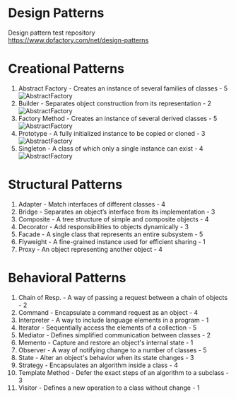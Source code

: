 # Design Patterns
Design pattern test repository <br>
https://www.dofactory.com/net/design-patterns

# Creational Patterns

  1. Abstract Factory -	Creates an instance of several families of classes - 5
![AbstractFactory](https://user-images.githubusercontent.com/26318617/100099026-843c8500-2e67-11eb-90f9-556e9cc261f2.jpg)
  2. Builder - Separates object construction from its representation - 2
![AbstractFactory](https://user-images.githubusercontent.com/26318617/100099278-e1d0d180-2e67-11eb-9ac2-cf41fa8c7fec.jpg)
  3. Factory Method -	Creates an instance of several derived classes - 5
![AbstractFactory](https://user-images.githubusercontent.com/26318617/100099472-2b212100-2e68-11eb-94a7-eaa012b4b18e.jpg)
  4. Prototype - A fully initialized instance to be copied or cloned - 3
![AbstractFactory](https://user-images.githubusercontent.com/26318617/100099659-6facbc80-2e68-11eb-8c98-f441a5aa5bce.jpg)
  5. Singleton - A class of which only a single instance can exist - 4<br>
![AbstractFactory](https://user-images.githubusercontent.com/26318617/100099902-b1d5fe00-2e68-11eb-82c1-d0f4ec58ef86.jpg)
  
  
# Structural Patterns

  1. Adapter - Match interfaces of different classes - 4
  2. Bridge -	Separates an object’s interface from its implementation - 3
  3. Composite - A tree structure of simple and composite objects - 4
  4. Decorator - Add responsibilities to objects dynamically - 3
  5. Facade - A single class that represents an entire subsystem - 5
  6. Flyweight - A fine-grained instance used for efficient sharing - 1
  7. Proxy - An object representing another object - 4
  
  
# Behavioral Patterns

  1. Chain of Resp. - A way of passing a request between a chain of objects - 2
  2. Command - Encapsulate a command request as an object - 4
  3. Interpreter - A way to include language elements in a program - 1
  4. Iterator - Sequentially access the elements of a collection - 5
  5. Mediator - Defines simplified communication between classes - 2
  6. Memento - Capture and restore an object's internal state - 1
  7. Observer - A way of notifying change to a number of classes - 5
  8. State - Alter an object's behavior when its state changes - 3
  9. Strategy - Encapsulates an algorithm inside a class - 4
  10. Template Method - Defer the exact steps of an algorithm to a subclass - 3
  11. Visitor - Defines a new operation to a class without change - 1

